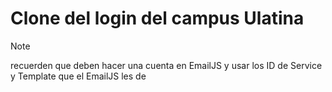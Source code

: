 # Clone del login del campus Ulatina

> [!NOTE]
> recuerden que deben hacer una cuenta en EmailJS y usar los ID de Service y Template que el EmailJS les de
